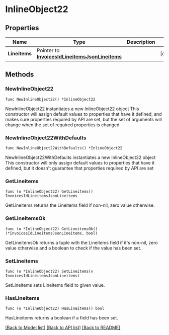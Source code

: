 # InlineObject22

## Properties

Name | Type | Description | Notes
------------ | ------------- | ------------- | -------------
**Lineitems** | Pointer to [**InvoicesIdLineitemsJsonLineitems**](InvoicesIdLineitemsJsonLineitems.md) |  | [optional] 

## Methods

### NewInlineObject22

`func NewInlineObject22() *InlineObject22`

NewInlineObject22 instantiates a new InlineObject22 object
This constructor will assign default values to properties that have it defined,
and makes sure properties required by API are set, but the set of arguments
will change when the set of required properties is changed

### NewInlineObject22WithDefaults

`func NewInlineObject22WithDefaults() *InlineObject22`

NewInlineObject22WithDefaults instantiates a new InlineObject22 object
This constructor will only assign default values to properties that have it defined,
but it doesn't guarantee that properties required by API are set

### GetLineitems

`func (o *InlineObject22) GetLineitems() InvoicesIdLineitemsJsonLineitems`

GetLineitems returns the Lineitems field if non-nil, zero value otherwise.

### GetLineitemsOk

`func (o *InlineObject22) GetLineitemsOk() (*InvoicesIdLineitemsJsonLineitems, bool)`

GetLineitemsOk returns a tuple with the Lineitems field if it's non-nil, zero value otherwise
and a boolean to check if the value has been set.

### SetLineitems

`func (o *InlineObject22) SetLineitems(v InvoicesIdLineitemsJsonLineitems)`

SetLineitems sets Lineitems field to given value.

### HasLineitems

`func (o *InlineObject22) HasLineitems() bool`

HasLineitems returns a boolean if a field has been set.


[[Back to Model list]](../README.md#documentation-for-models) [[Back to API list]](../README.md#documentation-for-api-endpoints) [[Back to README]](../README.md)


